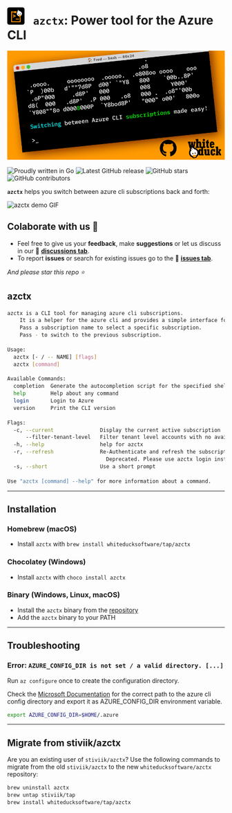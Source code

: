 # <img src='assets/img/DB-WD-Iconsazctx-1200px.png' height=40> &nbsp; `azctx`: Power tool for the Azure CLI 

![azctx promo](assets/img/DB-WD-azctx-TW-440x220px@2x.png)

![Proudly written in Go](https://img.shields.io/badge/written%20in-go-29BEB0.svg)
![Latest GitHub release](https://img.shields.io/github/v/release/whiteducksoftware/azctx.svg)
![GitHub stars](https://img.shields.io/github/stars/whiteducksoftware/azctx.svg?label=github%20stars)
![GitHub contributors](https://img.shields.io/github/contributors/whiteducksoftware/azctx.svg?label=github%20contributors)

**`azctx`** helps you switch between azure cli subscriptions back and forth:

![azctx demo GIF](assets/img/azctx-demo.png)

## Colaborate with us 👋

* Feel free to give us your **feedback**, make **suggestions** or let us discuss in our 📢 [**discussions tab**](../../discussions/).
* To report **issues** or search for existing issues go to the 🔎 [**issues tab**](../../issues/).

_And please star this repo ⭐_

## azctx

```bash
azctx is a CLI tool for managing azure cli subscriptions.
	It is a helper for the azure cli and provides a simple interface for managing subscriptions.
	Pass a subscription name to select a specific subscription.
	Pass - to switch to the previous subscription.

Usage:
  azctx [- / -- NAME] [flags]
  azctx [command]

Available Commands:
  completion  Generate the autocompletion script for the specified shell
  help        Help about any command
  login       Login to Azure
  version     Print the CLI version

Flags:
  -c, --current               Display the current active subscription
      --filter-tenant-level   Filter tenant level accounts with no available subscriptions (default true)
  -h, --help                  help for azctx
  -r, --refresh               Re-Authenticate and refresh the subscriptions.
                              	Deprecated. Please use azctx login instead.
  -s, --short                 Use a short prompt

Use "azctx [command] --help" for more information about a command.
```

-----

## Installation

### Homebrew (macOS)

* Install `azctx` with `brew install whiteducksoftware/tap/azctx`

### Chocolatey (Windows)

* Install `azctx` with `choco install azctx`

### Binary (Windows, Linux, macOS)

* Install the `azctx` binary from the [repository](https://github.com/whiteducksoftware/azctx/releases)
* Add the `azctx` binary to your PATH

-----

## Troubleshooting

### Error: `AZURE_CONFIG_DIR is not set / a valid directory. [...]`

Run `az configure` once to create the configuration directory.

Check the [Microsoft Documentation](https://docs.microsoft.com/en-us/cli/azure/azure-cli-configuration?view=azure-cli-latest#cli-configuration-file) for the correct path to the azure cli config directory and export it as AZURE_CONFIG_DIR environment variable.  

```bash
export AZURE_CONFIG_DIR=$HOME/.azure
```

-----

## Migrate from stiviik/azctx

Are you an existing user of `stiviik/azctx`? Use the following commands to migrate from the old `stiviik/azctx` to the new `whiteducksoftware/azctx` repository:

```bash
brew uninstall azctx
brew untap stiviik/tap
brew install whiteducksoftware/tap/azctx
```
